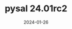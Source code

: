 ---
title: pysal 24.01rc2
date: 2024-01-26
description: pysal 24.01rc2 released.
type: news
month: "01.26"
year: "2024"
link: "https://github.com/pysal/pysal/releases/tag/v24.01rc2"
---